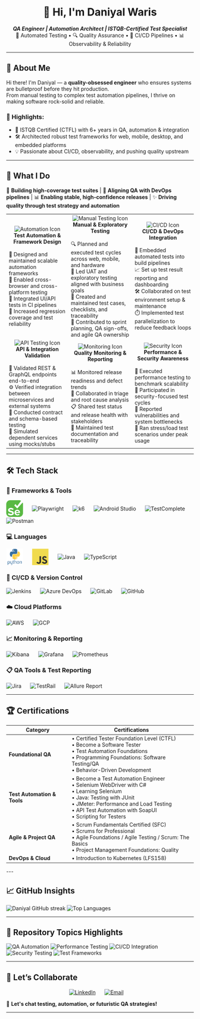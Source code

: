 <!--
  👋 Hello, I'm Daniyal Waris!
  QA Engineer ensuring delivery of high-reliability software and systems.
-->

<h1 align="center">👋 Hi, I'm Daniyal Waris</h1>
<p align="center">
  <em><strong>QA Engineer | Automation Architect | ISTQB-Certified Test Specialist</strong></em><br/>
  🧪 Automated Testing • 🔍 Quality Assurance • 🔄 CI/CD Pipelines • 📊 Observability & Reliability
</p>

---

## 🚀 About Me

Hi there! I'm Daniyal — a **quality-obsessed engineer** who ensures systems are bulletproof before they hit production.  
From manual testing to complex test automation pipelines, I thrive on making software rock-solid and reliable.  

### 🔑 Highlights:
- 🏅 ISTQB Certified (CTFL) with 6+ years in QA, automation & integration  
- 🛠️ Architected robust test frameworks for web, mobile, desktop, and embedded platforms  
- 💡 Passionate about CI/CD, observability, and pushing quality upstream  

---

## 💼 What I Do

🧪 **Building high-coverage test suites** | 🤝 **Aligning QA with DevOps pipelines** | 📊 **Enabling stable, high-confidence releases** | ✨ **Driving quality through test strategy and automation**


<table>
  <tr>
    <td align="center" width="320" height="220">
      <img src="https://cdn-icons-png.flaticon.com/128/18573/18573703.png" width="50" alt="Automation Icon"/><br>
      <strong>Test Automation & Framework Design</strong><br><br>
      <div align="left">
        📌 Designed and maintained scalable automation frameworks<br>
        📌 Enabled cross-browser and cross-platform testing<br>
        📌 Integrated UI/API tests in CI pipelines<br>
        📌 Increased regression coverage and test reliability
      </div>
    </td>
    <td align="center" width="320" height="220">
      <img src="https://cdn-icons-png.flaticon.com/128/3281/3281329.png" width="50" alt="Manual Testing Icon"/><br>
      <strong>Manual & Exploratory Testing</strong><br><br>
      <div align="left">
        🔍 Planned and executed test cycles across web, mobile, and hardware<br>
        🧭 Led UAT and exploratory testing aligned with business goals<br>
        📝 Created and maintained test cases, checklists, and traceability<br>
        🧠 Contributed to sprint planning, QA sign-offs, and agile QA ownership
      </div>
    </td>
    <td align="center" width="320" height="220">
      <img src="https://cdn-icons-png.flaticon.com/128/11518/11518711.png" width="50" alt="CI/CD Icon"/><br>
      <strong>CI/CD & DevOps Integration</strong><br><br>
      <div align="left">
        🔄 Embedded automated tests into build pipelines<br>
        📈 Set up test result reporting and dashboarding<br>
        🛠️ Collaborated on test environment setup & maintenance<br>
        ⏱️ Implemented test parallelization to reduce feedback loops
      </div>
    </td>
  </tr>
  <tr>
    <td align="center" width="320" height="220">
      <img src="https://cdn-icons-png.flaticon.com/128/18889/18889881.png" width="50" alt="API Testing Icon"/><br>
      <strong>API & Integration Validation</strong><br><br>
      <div align="left">
        🔗 Validated REST & GraphQL endpoints end-to-end<br>
        ⚙️ Verified integration between microservices and external systems<br>
        🧾 Conducted contract and schema-based testing<br>
        🚦 Simulated dependent services using mocks/stubs
      </div>
    </td>
    <td align="center" width="320" height="220">
      <img src="https://cdn-icons-png.flaticon.com/128/15165/15165488.png" width="50" alt="Monitoring Icon"/><br>
      <strong>Quality Monitoring & Reporting</strong><br><br>
      <div align="left">
        📊 Monitored release readiness and defect trends<br>
        🧩 Collaborated in triage and root cause analysis<br>
        📋 Shared test status and release health with stakeholders<br>
        📂 Maintained test documentation and traceability
      </div>
    </td>
    <td align="center" width="320" height="220">
      <img src="https://cdn-icons-png.flaticon.com/128/2910/2910795.png" width="50" alt="Security Icon"/><br>
      <strong>Performance & Security Awareness</strong><br><br>
      <div align="left">
        🚀 Executed performance testing to benchmark scalability<br>
        🔐 Participated in security-focused test cycles<br>
        🧯 Reported vulnerabilities and system bottlenecks<br>
        🧪 Ran stress/load test scenarios under peak usage
      </div>
    </td>
  </tr>
</table>

---

## 🛠️ Tech Stack

<h3>🧪 Frameworks & Tools</h3>
<p align="left">
  <img src="https://raw.githubusercontent.com/tandpfun/skill-icons/65dea6c4eaca7da319e552c09f4cf5a9a8dab2c8/icons/Selenium.svg" alt="Selenium" height="45" style="margin-right: 20px; vertical-align: middle;" title="Selenium WebDriver" />
  <img src="https://cdn.jsdelivr.net/gh/devicons/devicon@latest/icons/playwright/playwright-original.svg" alt="Playwright" height="45" style="margin-right: 20px; vertical-align: middle;" title="Playwright" />
  <img src="https://cdn.jsdelivr.net/gh/devicons/devicon@latest/icons/k6/k6-original.svg" alt="k6" height="45" style="margin-right: 20px; vertical-align: middle;" title="k6 (Load Testing)" />
  <img src="https://cdn.jsdelivr.net/gh/devicons/devicon@latest/icons/androidstudio/androidstudio-original-wordmark.svg" alt="Android Studio" height="45" style="margin-right: 20px; vertical-align: middle;" title="Android Studio (Mobile Debugging)" />
  <img src="https://www.vectorlogo.zone/logos/smartbear/smartbear-ar21.svg" alt="TestComplete" height="45" style="margin-right: 20px; vertical-align: middle;" title="TestComplete (SmartBear)" />
  <img src="https://cdn.jsdelivr.net/gh/devicons/devicon@latest/icons/postman/postman-original-wordmark.svg" alt="Postman" height="45" style="margin-right: 20px; vertical-align: middle;" title="Postman" />

          
</p>

<h3>💻 Languages</h3>
<p align="left">
  <img src="https://raw.githubusercontent.com/devicons/devicon/master/icons/python/python-original-wordmark.svg" alt="Python" height="45" style="margin-right: 20px; vertical-align: middle;" title="Python" />
  <img src="https://raw.githubusercontent.com/devicons/devicon/master/icons/javascript/javascript-original.svg" alt="JavaScript" height="45" style="margin-right: 20px; vertical-align: middle;" title="JavaScript" />
  <img src="https://www.vectorlogo.zone/logos/java/java-ar21.svg" alt="Java" height="45" style="margin-right: 20px; vertical-align: middle;" title="Java" />
  <img src="https://www.vectorlogo.zone/logos/typescriptlang/typescriptlang-icon.svg" alt="TypeScript" height="45" style="margin-right: 20px; vertical-align: middle;" title="TypeScript" />
</p>

<h3>🔄 CI/CD & Version Control</h3>
<p align="left">
  <img src="https://www.vectorlogo.zone/logos/jenkins/jenkins-ar21.svg" alt="Jenkins" height="45" style="margin-right: 20px; vertical-align: middle;" title="Jenkins" />
  <img src="https://cdn.jsdelivr.net/gh/devicons/devicon@latest/icons/azuredevops/azuredevops-original.svg" alt="Azure DevOps" height="45" style="margin-right: 20px; vertical-align: middle;" title="Azure Pipelines" />
  <img src="https://www.vectorlogo.zone/logos/gitlab/gitlab-ar21.svg" alt="GitLab" height="45" style="margin-right: 20px; vertical-align: middle;" title="GitLab CI" />
  <img src="https://www.vectorlogo.zone/logos/github/github-ar21.svg" alt="GitHub" height="45" style="margin-right: 20px; vertical-align: middle;" title="GitHub" />
</p>

          
<h3>☁️ Cloud Platforms</h3>
<p align="left">
  <img src="https://cdn.jsdelivr.net/gh/devicons/devicon@latest/icons/amazonwebservices/amazonwebservices-original-wordmark.svg" alt="AWS" height="45" style="margin-right: 20px; vertical-align: middle;" title="Amazon web service"/>
  <img src="https://cdn.jsdelivr.net/gh/devicons/devicon@latest/icons/googlecloud/googlecloud-original-wordmark.svg" alt="GCP" height="45" style="margin-right: 20px; vertical-align: middle;" title=" Cloud Platform (GCP)"/>
</p>
         

<h3>📈 Monitoring & Reporting</h3>
<p align="left">
  <img src="https://www.vectorlogo.zone/logos/elasticco_kibana/elasticco_kibana-ar21.svg" alt="Kibana" height="45" style="margin-right: 20px; vertical-align: middle;" title="Kibana" />
  <img src="https://www.vectorlogo.zone/logos/grafana/grafana-ar21.svg" alt="Grafana" height="45" style="margin-right: 20px; vertical-align: middle;" title="Grafana" />
  <img src="https://www.vectorlogo.zone/logos/prometheusio/prometheusio-ar21.svg" alt="Prometheus" height="45" style="margin-right: 20px; vertical-align: middle;" title="Prometheus" />
</p>

<h3>📋 QA Tools & Test Reporting</h3>
<p align="left">
  <img src="https://www.vectorlogo.zone/logos/atlassian_jira/atlassian_jira-ar21.svg" alt="Jira" height="45" style="margin-right: 20px; vertical-align: middle;" title="Jira" />
  <img src="https://cdn.brandfetch.io/idylTcVOhZ/theme/light/logo.svg?c=1dxbfHSJFAPEGdCLU4o5B" alt="TestRail" height="45" style="margin-right: 20px; vertical-align: middle;" title="TestRail" />
  <img src="https://allurereport.org/svg/logo-report-sign.svg" alt="Allure Report" height="45" style="margin-right: 20px; vertical-align: middle;" title="Allure Report" />
</p>


---

## 🏆 Certifications

<table>
  <thead>
    <tr>
      <th>Category</th>
      <th>Certifications</th>
    </tr>
  </thead>
  <tbody>
    <tr>
      <td><strong>Foundational QA</strong></td>
      <td>
        • Certified Tester Foundation Level (CTFL)<br>
        • Become a Software Tester<br>
        • Test Automation Foundations<br>
        • Programming Foundations: Software Testing/QA<br>
        • Behavior-Driven Development
      </td>
    </tr>
    <tr>
      <td><strong>Test Automation & Tools</strong></td>
      <td>
        • Become a Test Automation Engineer<br>
        • Selenium WebDriver with C#<br>
        • Learning Selenium<br>
        • Java: Testing with JUnit<br>
        • JMeter: Performance and Load Testing<br>
        • API Test Automation with SoapUI<br>
        • Scripting for Testers
      </td>
    </tr>
    <tr>
      <td><strong>Agile & Project QA</strong></td>
      <td>
        • Scrum Fundamentals Certified (SFC)<br>
        • Scrums for Professional<br>
        • Agile Foundations / Agile Testing / Scrum: The Basics<br>
        • Project Management Foundations: Quality
      </td>
    </tr>
    <tr>
      <td><strong>DevOps & Cloud</strong></td>
      <td>
        • Introduction to Kubernetes (LFS158)
      </td>
    </tr>
  </tbody>
</table>
---

## 📈 GitHub Insights

<div align="left">
  <img src="https://github-readme-streak-stats.herokuapp.com/?user=daniyalwaris&theme=radical" alt="Daniyal GitHub streak" />
  <img src="https://github-readme-stats.vercel.app/api/top-langs/?username=daniyalwaris&layout=compact&theme=radical" alt="Top Languages" />
</div>

---

## 🚀 Repository Topics Highlights

![QA Automation](https://img.shields.io/badge/QA%20Automation-5-green?style=for-the-badge)
![Performance Testing](https://img.shields.io/badge/Performance%20Testing-2-orange?style=for-the-badge)
![CI/CD Integration](https://img.shields.io/badge/CI%2FCD-4-blue?style=for-the-badge)
![Security Testing](https://img.shields.io/badge/Security%20Testing-1-red?style=for-the-badge)
![Test Frameworks](https://img.shields.io/badge/Test%20Frameworks-3-purple?style=for-the-badge)

---

## 🤝 Let’s Collaborate

<p align="center">
  <a href="https://linkedin.com/in/daniyalwaris" target="_blank"><img src="https://cdn.jsdelivr.net/gh/devicons/devicon@latest/icons/linkedin/linkedin-original.svg" alt="LinkedIn" height="45" style="margin-right: 20px; vertical-align: middle;" title="Linkedin"/></a>
  <a href="mailto:daniyalwaris92@gmail.com"><img src="https://cdn1.iconfinder.com/data/icons/google-s-logo/150/Google_Icons-02-1024.png" alt="Email" height="45" style="margin-right: 20px; vertical-align: middle;" title="Gmail"/></a>
</p>

💬 **Let's chat testing, automation, or futuristic QA strategies!**  

---


      
          